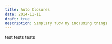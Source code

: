 ```yaml
---
title: Auto Closures
date: 2014-11-11
draft: true
description: Simplify flow by including things
---
```


test tests tests